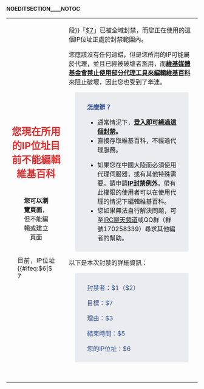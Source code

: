 __NOEDITSECTION____NOTOC__

<table>
<tbody>
<tr class="odd">
<td><div style="width:100%; text-align:center; margin: 1.3em 0 1.3em 0;">
<div style="font-size:1.6em; color:rgba(221,51,51,1);">
<p><strong>您現在所用的IP位址目前不能編輯維基百科</strong></p>
</div>
<div style="text-align: center; ">
<div style=" display: inline-block; padding: 0 2em; border-radius: 3px;">
<p><strong>您可以瀏覽頁面</strong>，但不能編輯或建立頁面</p>
</div>
</div>
</div>
<div style="margin:auto; width:70%;">
<div style="text-align:justify;">
<p>目前，IP位址{{#ifeq:$6|$7</p></td>
<td><p>段}}「<u>$7</u>」已被全域封禁，而您正在使用的這個IP位址正處於封禁範圍內。</p>
<p>您應該沒有任何過錯，但是您所用的IP可能屬於代理，並且已經被破壞者濫用，而<strong><a href="https://zh.wikipedia.org/wiki/m:No_open_proxies/zh" title="wikilink">維基媒體基金會禁止使用部分代理工具來編輯維基百科</a></strong>來阻止破壞，因此您也受到了牽連。</p>
<div style="margin:1em; background: #eaecf0; padding:0.6em 2em; border:0px #666 solid; border-radius: 3px;" id="mw-blocked-text-reason">
<div style="color: rgba(42,75,141,1)">
<p><strong>怎麼辦？</strong></p>
</div>
<ul>
<li>通常情況下，<strong><a href="https://zh.wikipedia.org/wiki/Special:Login" title="wikilink">登入即可繞過這個封禁</a>。</strong></li>
<li>直接存取維基百科，不經過代理服務。</li>
</ul>
<ul>
<li>如果您在中國大陸而必須使用代理伺服器，或有其他特殊需要，請申請<a href="https://zh.wikipedia.org/wiki/WP:IPBE" title="wikilink"><strong>IP封禁例外</strong></a>。帶有此權限的使用者可以在使用代理的情況下編輯維基百科。</li>
<li>您如果無法自行解決問題，可至<a href="https://zh.wikipedia.org/wiki/Wikipedia:IRC%E8%81%8A%E5%A4%A9%E9%A2%91%E9%81%93/IRC?withJS=MediaWiki:Gadget-irc.js">IRC聊天頻道</a>或QQ群（群號170258339）尋求其他編者的幫助。</li>
</ul>
</div>
<p>以下是本次封禁的詳細資訊：</p>
<div style="margin:1em; background: #eaecf0; padding:0.6em 2em; border:0px #666 solid; border-radius: 3px;" id="mw-blocked-text-reason">
<div style="color: rgba(42,75,141,1)">
<p>封禁者：$1（$2）</p>
</div>
<div style="color: rgba(42,75,141,1)">
<p>目標：$7</p>
</div>
<div style="color: rgba(42,75,141,1)">
<p>理由：$3</p>
</div>
<div style="color: rgba(42,75,141,1)">
<p>結束時間：$5</p>
</div>
<div style="color: rgba(42,75,141,1)">
<p>您的IP位址：$6</p>
</div>
</div>
<div style="height: 2em;">
</div>
</div>
</div></td>
</tr>
</tbody>
</table>